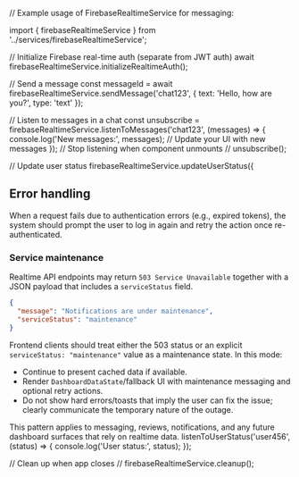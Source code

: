 // Example usage of FirebaseRealtimeService for messaging:

import { firebaseRealtimeService } from '../services/firebaseRealtimeService';

// Initialize Firebase real-time auth (separate from JWT auth)
await firebaseRealtimeService.initializeRealtimeAuth();

// Send a message
const messageId = await firebaseRealtimeService.sendMessage('chat123', {
  text: 'Hello, how are you?',
  type: 'text'
});

// Listen to messages in a chat
const unsubscribe = firebaseRealtimeService.listenToMessages('chat123', (messages) => {
  console.log('New messages:', messages);
  // Update your UI with new messages
});
// Stop listening when component unmounts
// unsubscribe();

// Update user status
firebaseRealtimeService.updateUserStatus({
## Error handling

When a request fails due to authentication errors (e.g., expired tokens), the system should prompt the user to log in again and retry the action once re-authenticated.

### Service maintenance

Realtime API endpoints may return `503 Service Unavailable` together with a JSON payload that includes a `serviceStatus` field.

```json
{
  "message": "Notifications are under maintenance",
  "serviceStatus": "maintenance"
}
```

Frontend clients should treat either the 503 status or an explicit `serviceStatus: "maintenance"` value as a maintenance state. In this mode:

- Continue to present cached data if available.
- Render `DashboardDataState`/fallback UI with maintenance messaging and optional retry actions.
- Do not show hard errors/toasts that imply the user can fix the issue; clearly communicate the temporary nature of the outage.

This pattern applies to messaging, reviews, notifications, and any future dashboard surfaces that rely on realtime data.
listenToUserStatus('user456', (status) => {
  console.log('User status:', status);
});

// Clean up when app closes
// firebaseRealtimeService.cleanup();
